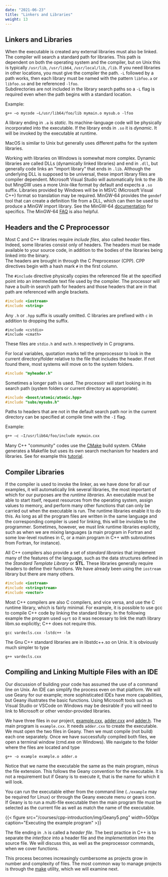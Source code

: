 ```yaml
---
date: "2021-06-23"
title: "Linkers and Libraries"
weight: 13
---
```


## Linkers and Libraries

When the executable is created any external libraries must also be linked.
The compiler will search a standard path for libraries.  This path is dependent on both the operating system and the compiler, but on Unix this is typically `/usr/lib`, `/usr/lib64`, `/usr/local/lib`, `/lib`.
If you need libraries in other locations, you must give the compiler the path. `-L` followed by a path works, then each library must be named with the pattern `libfoo.a` or `libfoo.so` and be referenced `-lfoo`.  
Subdirectories are not included in the library search paths so a `-L` flag is required even when the path begins with a standard location.

Example:
```
g++ –o mycode –L/usr/lib64/foo/lib mymain.o mysub.o -lfoo
```

A library ending in `.a` is _static_.  Its machine-language code will be physically incorporated into the executable.  If the library ends in `.so` it is _dynamic_.  It will be invoked by the executable at runtime.

MacOS is similar to Unix but generally uses different paths for the system libraries.

Working with libraries on Windows is somewhat more complex.  Dynamic libraries are called DLLs (dynamically linked libraries) and end in `.dll`, but generally code links an "import library" that ends in `.lib`.  Although the underlying DLL is supposed to be universal, these import library files are compiler dependent.  Microsoft Visual Studio will automatically link to the .lib but MingGW uses a more Unix-like format by default and expects a `.so` suffix.  Libraries provided by Windows will be in MSVC (Microsoft Visual C++) format so translation may be required.  MinGW-64 provides the `gendef` tool that can create a definition file from a DLL, which can then be used to produce a MinGW import library.  See the MinGW-64 [documentation](https://sourceforge.net/p/mingw-w64/wiki2/gendef/) for specifics.  The MinGW-64 [FAQ](https://sourceforge.net/p/mingw-w64/wiki2/FAQ/) is also helpful.

## Headers and the C Preprocessor

Most C and C++ libraries require _include files_, also called _header_ files.
Indeed, some libraries consist only of headers. 
The headers must be made available to your source code, in addition to the bodies of the libraries being linked into the binary.  
The headers are brought in through the C Preprocessor (CPP).  CPP directives begin with a hash mark `#` in the first column.  

The `#include` directive physically copies the referenced file at the specified point into an intermediate text file used by the compiler.  The processor will have a built-in search path for headers and those headers that are in that path are referenced with angle brackets.
```c++
#include <iostream>
#include <string>
```
Any `.h` or `.hpp` suffix is usually omitted.  C libraries are prefixed with `c` in addition to dropping the suffix.
```
#include <cstdio>
#include <cmath>
```
These files are `stdio.h` and `math.h` respectively in C programs.

For local variables, quotation marks tell the preprocessor to look in the current directory/folder relative to the file that includes the header.  If not found there, most systems will move on to the system folders.
```c++
#include "myheader.h"
```
Sometimes a longer path is used.  The processor will start looking in its search path (system folders or current directory as appropriate).
```c++
#include <boost/atomic/atomic.hpp>
#include "subs/mysubs.h"
```
Paths to headers that are not in the default search path nor in the current directory 
can be specified at compile time with the `-I` flag.

Example:
```bash
g++ –c –I/usr/lib64/foo/include mymain.cxx
```

Many C++ "community" codes use the [CMake](https://cmake.org) build system.  CMake generates a Makefile but uses its own search mechanism for headers and libraries.  See for example this [tutorial](https://gitlab.kitware.com/cmake/community/-/wikis/doc/tutorials/How-To-Find-Libraries).

## Compiler Libraries

If the compiler is used to invoke the linker, as we have done for all our examples, it will automatically link several libraries, the most important of which for our purposes are the _runtime libraries_.  An executable must be able to start itself, request resources from the operating system, assign values to memory, and perform many other functions that can only be carried out when the executable is run.  The runtime libraries enable it to do this.  As long as all the program files are written in the same language and the corresponding compiler is used for linking, this will be invisible to the programmer.  Sometimes, however, we must link runtime libraries explicitly, such as when we are mixing languages (a main program in Fortran and some low-level routines in C, or a main program in C++ with subroutines from Fortran, for instance).  

All C++ compilers also provide a set of _standard libraries_ that implement many of the features of the language, such as the data structures defined in the _Standard Template Library_ or **STL**. These libraries generally require headers to define their functions.  We have already been using the `iostream` library but there are many others.

```c++
#include <iostream>
#include <stringstream>
#include <vector>
```
Most C++ compilers are also C compilers, and vice versa, and use the C runtime library, which is fairly minimal.  For example, it is possible to use gcc to compile C++ code by linking the standard library.  In the following example the program used `sqrt` so it was necessary to link the math library libm.so explicitly; C++ does not require this.
```no-highlight
gcc vardecls.cxx -lstdc++ -lm
```
The Gnu C++ standard libraries are in libstdc++.so on Unix.  It is obviously much simpler to type
```no-highlight
g++ vardecls.cxx
```
## Compiling and Linking Multiple Files with an IDE

Our discussion of building your code has assumed the use of a command line on Unix.  An IDE can simplify the process even on that platform.
We will use Geany for our example; more sophisticated IDEs have more capabilities, but Geany illustrates the basic functions.
Using Microsoft tools such as Visual Studio or VSCode on Windows may be desirable if you will need to link to Microsoft or other vendor-provided libraries.

We have three files in our project, [example.cxx](/courses/cpp-introduction/compiler_example/example.cxx), [adder.cxx](/courses/cpp-introduction/compiler_example/adder.cxx) and [adder.h](/courses/cpp-introduction/compiler_example/adder.h).  The main program is `example.cxx`.  It needs `adder.cxx` to create the executable.  We must open the two files in Geany.  Then we must compile (not build) each one separately.  Once we have successfully compiled both files, we open a terminal window (cmd.exe on Windows).  We navigate to the folder where the files are located and type 
```
g++ -o example example.o adder.o
```
Notice that we name the executable the same as the main program, minus the file extension.  This follows the Geany convention for the executable.  It is not a requirement but if Geany is to execute it, that is the name for which it will look.

You can run the executable either from the command line (`./example` may be required for Linux) or through the Geany execute menu or gears icon.  
If Geany is to run a multi-file executable then the main program file must be selected as the current file as well as match the name of the executable.

{{< figure src="/courses/cpp-introduction/img/Geany5.png" width=500px caption="Executing the example program" >}}

The file ending in `.h` is called a _header file_. The best practice in C++ is to separate the _interface_ into a header file and the _implementation_ into the source file. We will discuss this, as well as the preprocessor commands, when we cover functions.

This process becomes increasingly cumbersome as projects grow in number and complexity of files.  The most common way to manage projects is through the [make](courses/cpp-introduction/make.md) utility, which we will examine next.

